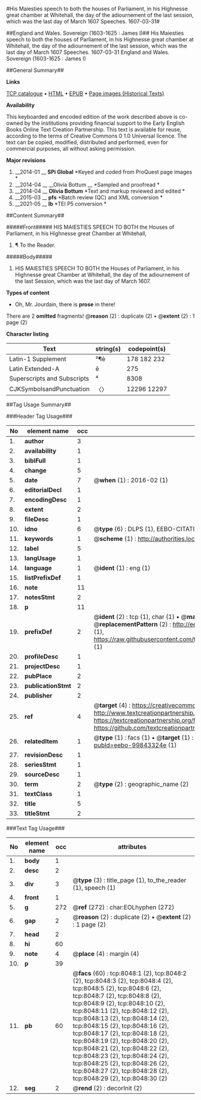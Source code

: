 #His Maiesties speech to both the houses of Parliament, in his Highnesse great chamber at Whitehall, the day of the adiournement of the last session, which was the last day of March 1607 Speeches. 1607-03-31#

##England and Wales. Sovereign (1603-1625 : James I)##
His Maiesties speech to both the houses of Parliament, in his Highnesse great chamber at Whitehall, the day of the adiournement of the last session, which was the last day of March 1607
Speeches. 1607-03-31
England and Wales. Sovereign (1603-1625 : James I)

##General Summary##

**Links**

[TCP catalogue](http://www.ota.ox.ac.uk/tcp/)  • 
[HTML](http://tei.it.ox.ac.uk/tcp/Texts-HTML/free/A68/A68249.html)  • 
[EPUB](http://tei.it.ox.ac.uk/tcp/Texts-EPUB/free/A68/A68249.epub) • 
[Page images (Historical Texts)](https://historicaltexts.jisc.ac.uk/eebo-99843324_8048e)

**Availability**

This keyboarded and encoded edition of the work described above is co-owned by the
    institutions providing financial support to the Early English Books Online Text Creation
    Partnership. This text is available for reuse, according to the terms of  Creative Commons 0 1.0 Universal
    licence. The text can be copied, modified, distributed and performed, even for commercial
    purposes, all without asking permission.

**Major revisions**

1. __2014-01 __ __SPi Global__ *Keyed and coded from ProQuest page images *
1. __2014-04 __ __Olivia Bottum __ *Sampled and proofread *
1. __2014-04 __ __Olivia Bottum__ *Text and markup reviewed and edited *
1. __2015-03 __ __pfs__ *Batch review (QC) and XML conversion *
1. __2021-05 __ __lb__ *TEI P5 conversion *

##Content Summary##

#####Front#####
HIS MAIESTIES SPEECH TO BOTH the Houses of Parliament, in his Highnesse great Chamber at Whitehall, 
1. ¶ To the Reader.

#####Body#####

1. HIS MAIESTIES SPEECH TO BOTH the Houses of Parliament, in his Highnesse great Chamber at Whitehall, the day of the adiournement of the last Session, which was the last day of March 1607.

**Types of content**

  * Oh, Mr. Jourdain, there is **prose** in there!

There are 2 **omitted** fragments! 
 @__reason__ (2) : duplicate (2)  •  @__extent__ (2) : 1 page (2)

**Character listing**


|Text|string(s)|codepoint(s)|
|---|---|---|
|Latin-1 Supplement|²¶è|178 182 232|
|Latin Extended-A|ē|275|
|Superscripts             and Subscripts|⁴|8308|
|CJKSymbolsandPunctuation|〈〉|12296 12297|

##Tag Usage Summary##

###Header Tag Usage###

|No|element name|occ|attributes|
|---|---|---|---|
|1.|__author__|3||
|2.|__availability__|1||
|3.|__biblFull__|1||
|4.|__change__|5||
|5.|__date__|7| @__when__ (1) : 2016-02 (1)|
|6.|__editorialDecl__|1||
|7.|__encodingDesc__|1||
|8.|__extent__|2||
|9.|__fileDesc__|1||
|10.|__idno__|6| @__type__ (6) : DLPS (1), EEBO-CITATION (1), VID (1), EEBO-PROQUEST (1), STC (2)|
|11.|__keywords__|1| @__scheme__ (1) : http://authorities.loc.gov/ (1)|
|12.|__label__|5||
|13.|__langUsage__|1||
|14.|__language__|1| @__ident__ (1) : eng (1)|
|15.|__listPrefixDef__|1||
|16.|__note__|11||
|17.|__notesStmt__|2||
|18.|__p__|11||
|19.|__prefixDef__|2| @__ident__ (2) : tcp (1), char (1)  •  @__matchPattern__ (2) : ([0-9\-]+):([0-9IVX]+) (1), (.+) (1)  •  @__replacementPattern__ (2) : http://eebo.chadwyck.com/downloadtiff?vid=$1&page=$2 (1), https://raw.githubusercontent.com/textcreationpartnership/Texts/master/tcpchars.xml#$1 (1)|
|20.|__profileDesc__|1||
|21.|__projectDesc__|1||
|22.|__pubPlace__|2||
|23.|__publicationStmt__|2||
|24.|__publisher__|2||
|25.|__ref__|4| @__target__ (4) : https://creativecommons.org/publicdomain/zero/1.0/ (1), http://www.textcreationpartnership.org/docs/. (1), https://textcreationpartnership.org/faq/#faq05 (1), https://github.com/textcreationpartnership (1)|
|26.|__relatedItem__|1| @__type__ (1) : facs (1)  •  @__target__ (1) : https://data.historicaltexts.jisc.ac.uk/view?pubId=eebo-99843324e (1)|
|27.|__revisionDesc__|1||
|28.|__seriesStmt__|1||
|29.|__sourceDesc__|1||
|30.|__term__|2| @__type__ (2) : geographic_name (2)|
|31.|__textClass__|1||
|32.|__title__|5||
|33.|__titleStmt__|2||


###Text Tag Usage###

|No|element name|occ|attributes|
|---|---|---|---|
|1.|__body__|1||
|2.|__desc__|2||
|3.|__div__|3| @__type__ (3) : title_page (1), to_the_reader (1), speech (1)|
|4.|__front__|1||
|5.|__g__|272| @__ref__ (272) : char:EOLhyphen (272)|
|6.|__gap__|2| @__reason__ (2) : duplicate (2)  •  @__extent__ (2) : 1 page (2)|
|7.|__head__|2||
|8.|__hi__|60||
|9.|__note__|4| @__place__ (4) : margin (4)|
|10.|__p__|39||
|11.|__pb__|60| @__facs__ (60) : tcp:8048:1 (2), tcp:8048:2 (2), tcp:8048:3 (2), tcp:8048:4 (2), tcp:8048:5 (2), tcp:8048:6 (2), tcp:8048:7 (2), tcp:8048:8 (2), tcp:8048:9 (2), tcp:8048:10 (2), tcp:8048:11 (2), tcp:8048:12 (2), tcp:8048:13 (2), tcp:8048:14 (2), tcp:8048:15 (2), tcp:8048:16 (2), tcp:8048:17 (2), tcp:8048:18 (2), tcp:8048:19 (2), tcp:8048:20 (2), tcp:8048:21 (2), tcp:8048:22 (2), tcp:8048:23 (2), tcp:8048:24 (2), tcp:8048:25 (2), tcp:8048:26 (2), tcp:8048:27 (2), tcp:8048:28 (2), tcp:8048:29 (2), tcp:8048:30 (2)|
|12.|__seg__|2| @__rend__ (2) : decorInit (2)|

